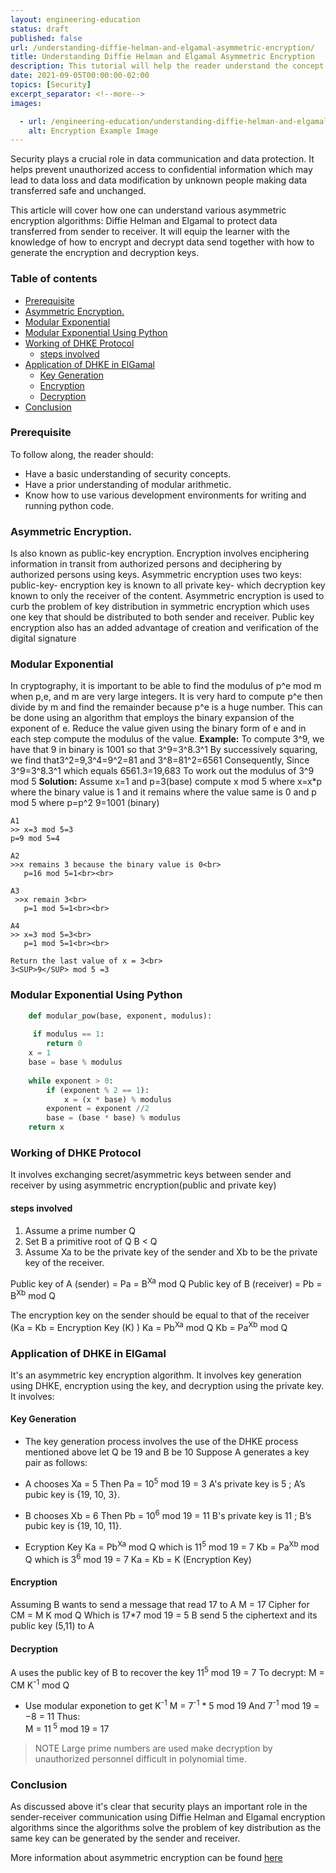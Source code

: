 ```yaml
---
layout: engineering-education
status: draft
published: false
url: /understanding-diffie-helman-and-elgamal-asymmetric-encryption/
title: Understanding Diffie Helman and Elgamal Asymmetric Encryption
description: This tutorial will help the reader understand the concept of Diffie Helman and Elgamal Asymmetric encryption algorithms together with key generation,encryption and decryption process.
date: 2021-09-05T00:00:00-02:00 
topics: [Security]
excerpt_separator: <!--more-->
images:

  - url: /engineering-education/understanding-diffie-helman-and-elgamal-asymmetric-encryption/hero.jpg
    alt: Encryption Example Image
---
```

Security plays a crucial role in data communication and data protection. It helps prevent unauthorized access to confidential information which may lead to data loss and data modification by unknown people making data transferred safe and unchanged.
<!--more-->
This article will cover how one can understand various asymmetric encryption algorithms: Diffie Helman and Elgamal to protect data transferred from sender to receiver. It will equip the learner with the knowledge of how to encrypt and decrypt data send together with how to generate the encryption and decryption keys.

### Table of contents
   - [Prerequisite](#prerequisite)
   - [Asymmetric Encryption.](#asymmetric-encryption)
   - [Modular Exponential](#modular-exponential)
   - [Modular Exponential Using Python](#modular-exponential-using-python)
   - [Working of DHKE Protocol](#working-of-dhke-protocol)
      - [steps involved](#steps-involved)
   - [Application of DHKE in ElGamal](#application-of-dhke-in-elgamal)
      - [Key Generation](#key-generation)
      - [Encryption](#encryption)
      - [Decryption](#decryption)
   - [Conclusion](#conclusion)

### Prerequisite
To follow along, the reader should:
- Have a basic understanding of security concepts.
- Have a prior understanding of modular arithmetic.
- Know how to use various development environments for writing and running python code.
### Asymmetric Encryption.
Is also known as public-key encryption.
Encryption involves enciphering information in transit from authorized persons and deciphering by authorized persons using keys.
Asymmetric encryption uses two keys:
public-key- encryption key is known to all
private key- which decryption key known to only the receiver of the content.
Asymmetric encryption is used to curb the problem of key distribution in symmetric encryption which uses one key that should be distributed to both sender and receiver.
Public key encryption also has an added advantage of creation and verification of the digital signature
  
### Modular Exponential
In cryptography, it is important to be able to find the modulus of p^e mod m when p,e, and m are very large integers. It is very hard to compute p^e then divide by m and find the remainder because p^e is a huge number.
This can be done using an algorithm that employs the binary expansion of the exponent of e.
Reduce the value given using the binary form of e and in each step compute the modulus of the value.
**Example:**
To
compute 3^9, we have that 9 in binary is 1001 so that 3^9=3^8.3^1
By
successively squaring, we find that3^2=9,3^4=9^2=81 and 3^8=81^2=6561
Consequently,
Since 3^9=3^8.3^1 which equals 6561.3=19,683
To work out the modulus of 3^9 mod 5
**Solution:**
Assume x=1 and p=3(base)
compute x mod 5 where x=x*p where the binary value is 1 and it remains where the value same is 0
and p mod 5 where p=p^2
9=1001  (binary)

```
A1 
>> x=3 mod 5=3
p=9 mod 5=4

A2 
>>x remains 3 because the binary value is 0<br>
   p=16 mod 5=1<br><br>

A3
 >>x remain 3<br>
   p=1 mod 5=1<br><br>

A4
>> x=3 mod 5=3<br>
   p=1 mod 5=1<br><br>

Return the last value of x = 3<br>
3<SUP>9</SUP> mod 5 =3
```
### Modular Exponential Using Python
```python
    def modular_pow(base, exponent, modulus):   
   
     if modulus == 1:
        return 0
    x = 1
    base = base % modulus
    
    while exponent > 0:
        if (exponent % 2 == 1):
            x = (x * base) % modulus
        exponent = exponent //2
        base = (base * base) % modulus
    return x
```
### Working of DHKE Protocol
It involves exchanging secret/asymmetric keys between sender and receiver by using asymmetric encryption(public and private key)
#### steps involved
1. Assume a prime number Q
2. Set B a primitive root of Q
 B < Q
3. Assume Xa to be the private key of the sender and Xb to be the private key of the receiver. 

Public key of A (sender) = Pa = B<SUP>Xa</SUP> mod Q
Public key of B (receiver) = Pb = B<SUP>Xb</SUP> mod Q

The encryption key on the sender should be equal to that of the receiver (Ka = Kb = Encryption Key (K) )
Ka = Pb<SUP>Xa</SUP> mod Q
Kb = Pa<SUP>Xb</SUP> mod Q 

### Application of DHKE in ElGamal
It's an asymmetric key encryption algorithm.
It involves key generation using DHKE, encryption using the key, and decryption using the private key.
It involves:
#### Key Generation
* The key generation process involves the use of the DHKE process mentioned above
let Q be 19 and B be 10 
Suppose A generates a key pair as follows:

* A chooses Xa = 5
Then Pa = 10<sup>5</sup> mod 19 = 3
A's private key is 5 ; 
A’s pubic key is {19, 10, 3}.

* B chooses Xb = 6
Then Pb = 10<sup>6</sup> mod 19 = 11
B's private key is 11 ; 
B’s pubic key is {19, 10, 11}.

* Ecryption Key
Ka = Pb<SUP>Xa</SUP> mod Q
which is 11<sup>5</sup> mod 19 = 7
Kb = Pa<SUP>Xb</SUP> mod Q
which is 3<sup>6</sup> mod 19 = 7
Ka = Kb = K (Encryption Key)

#### Encryption
Assuming B wants to send a message that read 17 to A
M = 17
Cipher for CM = M K mod Q
Which is 17*7 mod 19 = 5
B send 5 the ciphertext and its public key (5,11) to A

#### Decryption
A uses the public key of B to recover the key
11<sup>5</sup> mod 19 = 7
To decrypt: M = CM K<SUP>-1</SUP> mod Q
* Use modular exponetion to get K<SUP>-1</SUP>
M = 7<SUP>-1</SUP> * 5 mod 19
And 7<SUP>-1</SUP> mod 19 = −8 = 11
Thus:<br>
M = 11<SUP> 5</SUP> mod 19 = 17

>NOTE Large prime numbers are used make decryption by unauthorized personnel difficult in polynomial time.

### Conclusion
As discussed above it's clear that security plays an important role in the sender-receiver communication using Diffie Helman and Elgamal encryption algorithms since the algorithms solve the problem of key distribution as the same key can be generated by the sender and receiver.

More information about asymmetric encryption can be found [here](https://cryptography.io/en/latest/hazmat/primitives/asymmetric/)









    

    
  






 

                      



